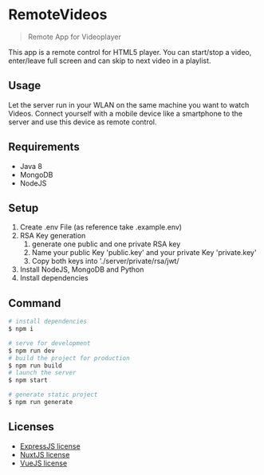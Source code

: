 # RemoteVideos

> Remote App for Videoplayer

This app is a remote control for HTML5 player. You can start/stop a video, enter/leave full screen and can skip to next video in a playlist.

## Usage

Let the server run in your WLAN on the same machine you want to watch Videos. Connect yourself with a mobile device like a smartphone to the server and use this device as remote control.

## Requirements

- Java 8
- MongoDB
- NodeJS

## Setup

1. Create .env File (as reference take .example.env)
2. RSA Key generation
   1. generate one public and one private RSA key
   2. Name your public Key 'public.key' and your private Key 'private.key'
   3. Copy both keys into './server/private/rsa/jwt/
3. Install NodeJS, MongoDB and Python
4. Install dependencies

## Command

```bash
# install dependencies
$ npm i

# serve for development
$ npm run dev
# build the project for production
$ npm run build
# launch the server
$ npm start

# generate static project
$ npm run generate
```

## Licenses

- [ExpressJS license](https://github.com/expressjs/express/blob/master/LICENSE)
- [NuxtJS license](https://github.com/nuxt/nuxt.js/blob/master/LICENSE.md)
- [VueJS license](https://github.com/vuejs/vue/blob/master/LICENSE)
